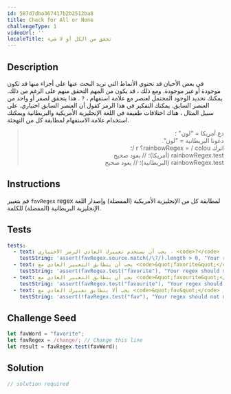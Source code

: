 ```yaml
---
id: 587d7dba367417b2b2512ba8
title: Check for All or None
challengeType: 1
videoUrl: ''
localeTitle: تحقق من الكل أو لا شيء
---
```


## Description
<section id="description"> في بعض الأحيان قد تحتوي الأنماط التي تريد البحث عنها على أجزاء منها قد تكون موجودة أو غير موجودة. ومع ذلك ، قد يكون من المهم التحقق منهم على الرغم من ذلك. يمكنك تحديد الوجود المحتمل لعنصر مع علامة استفهام ، <code>?</code> . هذا يتحقق لصفر أو واحد من العنصر السابق. يمكنك التفكير في هذا الرمز كقول أن العنصر السابق اختياري. على سبيل المثال ، هناك اختلافات طفيفة في اللغة الإنجليزية الأمريكية والبريطانية ويمكنك استخدام علامة الاستفهام لمطابقة كل من التهجئة. <blockquote style=";text-align:right;direction:rtl"> دع أمريكا = &quot;لون&quot; ؛ <br> دعونا البريطانية = &quot;لون&quot;. <br> اترك rainbowRegex = / colou؟ r /؛ <br> rainbowRegex.test (أمريكا)؛ // يعود صحيح <br> rainbowRegex.test (البريطانية)؛ // يعود صحيح </blockquote></section>

## Instructions
<section id="instructions"> قم بتغيير <code>favRegex</code> regex لمطابقة كل من الإنجليزية الأمريكية (المفضلة) وإصدار اللغة الإنجليزية البريطانية (المفضلة) للكلمة. </section>

## Tests
<section id='tests'>

```yml
tests:
  - text: يجب أن يستخدم تعبيرك العادي الرمز الاختياري ، <code>?</code> .
    testString: 'assert(favRegex.source.match(/\?/).length > 0, "Your regex should use the optional symbol, <code>?</code>.");'
  - text: يجب أن يتطابق التعبير العادي مع <code>&quot;favorite&quot;</code>
    testString: 'assert(favRegex.test("favorite"), "Your regex should match <code>"favorite"</code>");'
  - text: يجب أن يتطابق التعبير العادي مع <code>&quot;favourite&quot;</code>
    testString: 'assert(favRegex.test("favourite"), "Your regex should match <code>"favourite"</code>");'
  - text: يجب ألا يتطابق تعبيرك العادي مع <code>&quot;fav&quot;</code>
    testString: 'assert(!favRegex.test("fav"), "Your regex should not match <code>"fav"</code>");'

```

</section>

## Challenge Seed
<section id='challengeSeed'>

<div id='js-seed'>

```js
let favWord = "favorite";
let favRegex = /change/; // Change this line
let result = favRegex.test(favWord);

```

</div>



</section>

## Solution
<section id='solution'>

```js
// solution required
```
</section>
